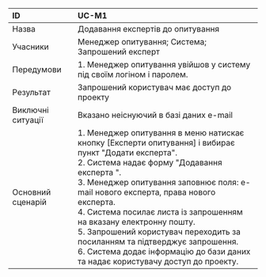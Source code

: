| ID  | UC-M1  |
|:---|:---|
|Назва   | Додавання експертів до опитування |
|Учасники   |Менеджер опитування; Система; Запрошений експерт |
|Передумови  | 1. Менеджер опитування увійшов у систему під своїм логіном і паролем. |
|Результат| Запрошений користувач має доступ до проекту |
|Виключні ситуації| Вказано неіснуючий в базі даних e-mail|
|Основний сценарій| 1. Менеджер опитування в меню натискає кнопку [Експерти опитування] і вибирає пункт "Додати експерта".<br>2. Система надає форму "Додавання експерта ".<br>3. Менеджер опитування заповнює поля: e-mail нового експерта, права нового експерта.<br>4. Система посилає листа із запрошенням на вказану електронну пошту.<br>5. Запрошений користувач переходить за посиланням та підтверджує запрошення.<br>6. Система додає інформацію до бази даних та надає користувачу доступ до проекту.
